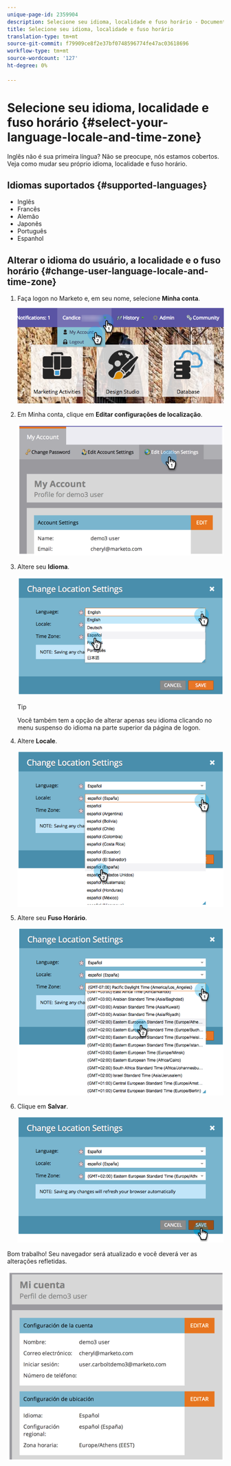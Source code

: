 ```yaml
---
unique-page-id: 2359904
description: Selecione seu idioma, localidade e fuso horário - Documentos do Marketing - Documentação do produto
title: Selecione seu idioma, localidade e fuso horário
translation-type: tm+mt
source-git-commit: f79909ce8f2e37bf0748596774fe47ac03618696
workflow-type: tm+mt
source-wordcount: '127'
ht-degree: 0%

---
```



# Selecione seu idioma, localidade e fuso horário {#select-your-language-locale-and-time-zone}

Inglês não é sua primeira língua? Não se preocupe, nós estamos cobertos. Veja como mudar seu próprio idioma, localidade e fuso horário.

## Idiomas suportados {#supported-languages}

* Inglês
* Francês
* Alemão
* Japonês
* Português
* Espanhol

## Alterar o idioma do usuário, a localidade e o fuso horário {#change-user-language-locale-and-time-zone}

1. Faça logon no Marketo e, em seu nome, selecione **Minha conta**.

   ![](assets/myaccount.png)

1. Em Minha conta, clique em **Editar configurações de localização**.

   ![](assets/image2014-9-9-11-3a9-3a47.png)

1. Altere seu **Idioma**.

   ![](assets/image2014-9-9-11-3a10-3a4.png)

   >[!TIP]
   >
   >Você também tem a opção de alterar apenas seu idioma clicando no menu suspenso do idioma na parte superior da página de logon.

1. Altere **Locale**.

   ![](assets/image2014-9-9-11-3a10-3a29.png)

1. Altere seu **Fuso Horário**.

   ![](assets/image2014-9-9-11-3a10-3a56.png)

1. Clique em **Salvar**.

   ![](assets/image2014-9-9-11-3a11-3a18.png)

Bom trabalho! Seu navegador será atualizado e você deverá ver as alterações refletidas.

![](assets/image2014-9-9-11-3a12-3a2.png)
